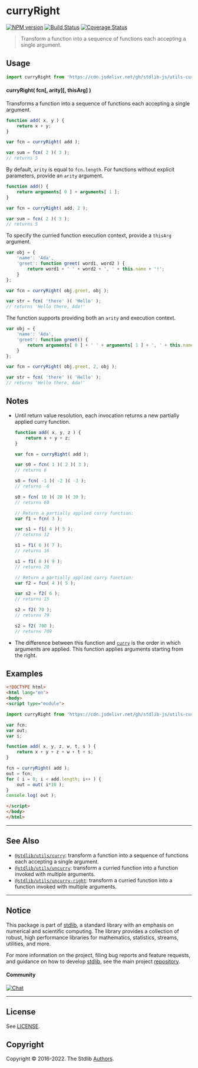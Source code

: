 <!--

@license Apache-2.0

Copyright (c) 2018 The Stdlib Authors.

Licensed under the Apache License, Version 2.0 (the "License");
you may not use this file except in compliance with the License.
You may obtain a copy of the License at

   http://www.apache.org/licenses/LICENSE-2.0

Unless required by applicable law or agreed to in writing, software
distributed under the License is distributed on an "AS IS" BASIS,
WITHOUT WARRANTIES OR CONDITIONS OF ANY KIND, either express or implied.
See the License for the specific language governing permissions and
limitations under the License.

-->

# curryRight

[![NPM version][npm-image]][npm-url] [![Build Status][test-image]][test-url] [![Coverage Status][coverage-image]][coverage-url] <!-- [![dependencies][dependencies-image]][dependencies-url] -->

> Transform a function into a sequence of functions each accepting a single argument.

<!-- Section to include introductory text. Make sure to keep an empty line after the intro `section` element and another before the `/section` close. -->

<section class="intro">

</section>

<!-- /.intro -->

<!-- Package usage documentation. -->



<section class="usage">

## Usage

```javascript
import curryRight from 'https://cdn.jsdelivr.net/gh/stdlib-js/utils-curry-right@esm/index.mjs';
```

#### curryRight( fcn\[, arity]\[, thisArg] )

Transforms a function into a sequence of functions each accepting a single argument.

```javascript
function add( x, y ) {
    return x + y;
}

var fcn = curryRight( add );

var sum = fcn( 2 )( 3 );
// returns 5
```

By default, `arity` is equal to `fcn.length`. For functions without explicit parameters, provide an `arity` argument.

```javascript
function add() {
    return arguments[ 0 ] + arguments[ 1 ];
}

var fcn = curryRight( add, 2 );

var sum = fcn( 2 )( 3 );
// returns 5
```

To specify the curried function execution context, provide a `thisArg` argument.

<!-- eslint-disable no-restricted-syntax -->

```javascript
var obj = {
    'name': 'Ada',
    'greet': function greet( word1, word2 ) {
        return word1 + ' ' + word2 + ', ' + this.name + '!';
    }
};

var fcn = curryRight( obj.greet, obj );

var str = fcn( 'there' )( 'Hello' );
// returns 'Hello there, Ada!'
```

The function supports providing both an `arity` and execution context.

<!-- eslint-disable no-restricted-syntax -->

```javascript
var obj = {
    'name': 'Ada',
    'greet': function greet() {
        return arguments[ 0 ] + ' ' + arguments[ 1 ] + ', ' + this.name + '!';
    }
};

var fcn = curryRight( obj.greet, 2, obj );

var str = fcn( 'there' )( 'Hello' );
// returns 'Hello there, Ada!'
```

</section>

<!-- /.usage -->

<!-- Package usage notes. Make sure to keep an empty line after the `section` element and another before the `/section` close. -->

<section class="notes">

## Notes

-   Until return value resolution, each invocation returns a new partially applied curry function.

    ```javascript
    function add( x, y, z ) {
        return x + y + z;
    }

    var fcn = curryRight( add );

    var s0 = fcn( 1 )( 2 )( 3 );
    // returns 6

    s0 = fcn( -1 )( -2 )( -3 );
    // returns -6

    s0 = fcn( 10 )( 20 )( 30 );
    // returns 60

    // Return a partially applied curry function:
    var f1 = fcn( 3 );

    var s1 = f1( 4 )( 5 );
    // returns 12

    s1 = f1( 6 )( 7 );
    // returns 16

    s1 = f1( 8 )( 9 );
    // returns 20

    // Return a partially applied curry function:
    var f2 = fcn( 4 )( 5 );

    var s2 = f2( 6 );
    // returns 15

    s2 = f2( 70 );
    // returns 79

    s2 = f2( 700 );
    // returns 709
    ```

-   The difference between this function and [`curry`][@stdlib/utils/curry] is the order in which arguments are applied. This function applies arguments starting from the right.

</section>

<!-- /.notes -->

<!-- Package usage examples. -->

<section class="examples">

## Examples

<!-- eslint no-undef: "error" -->

```html
<!DOCTYPE html>
<html lang="en">
<body>
<script type="module">

import curryRight from 'https://cdn.jsdelivr.net/gh/stdlib-js/utils-curry-right@esm/index.mjs';

var fcn;
var out;
var i;

function add( x, y, z, w, t, s ) {
    return x + y + z + w + t + s;
}

fcn = curryRight( add );
out = fcn;
for ( i = 0; i < add.length; i++ ) {
    out = out( i*10 );
}
console.log( out );

</script>
</body>
</html>
```

</section>

<!-- /.examples -->

<!-- Section to include cited references. If references are included, add a horizontal rule *before* the section. Make sure to keep an empty line after the `section` element and another before the `/section` close. -->

<section class="references">

</section>

<!-- /.references -->

<!-- Section for related `stdlib` packages. Do not manually edit this section, as it is automatically populated. -->

<section class="related">

* * *

## See Also

-   <span class="package-name">[`@stdlib/utils/curry`][@stdlib/utils/curry]</span><span class="delimiter">: </span><span class="description">transform a function into a sequence of functions each accepting a single argument.</span>
-   <span class="package-name">[`@stdlib/utils/uncurry`][@stdlib/utils/uncurry]</span><span class="delimiter">: </span><span class="description">transform a curried function into a function invoked with multiple arguments.</span>
-   <span class="package-name">[`@stdlib/utils/uncurry-right`][@stdlib/utils/uncurry-right]</span><span class="delimiter">: </span><span class="description">transform a curried function into a function invoked with multiple arguments.</span>

</section>

<!-- /.related -->

<!-- Section for all links. Make sure to keep an empty line after the `section` element and another before the `/section` close. -->


<section class="main-repo" >

* * *

## Notice

This package is part of [stdlib][stdlib], a standard library with an emphasis on numerical and scientific computing. The library provides a collection of robust, high performance libraries for mathematics, statistics, streams, utilities, and more.

For more information on the project, filing bug reports and feature requests, and guidance on how to develop [stdlib][stdlib], see the main project [repository][stdlib].

#### Community

[![Chat][chat-image]][chat-url]

---

## License

See [LICENSE][stdlib-license].


## Copyright

Copyright &copy; 2016-2022. The Stdlib [Authors][stdlib-authors].

</section>

<!-- /.stdlib -->

<!-- Section for all links. Make sure to keep an empty line after the `section` element and another before the `/section` close. -->

<section class="links">

[npm-image]: http://img.shields.io/npm/v/@stdlib/utils-curry-right.svg
[npm-url]: https://npmjs.org/package/@stdlib/utils-curry-right

[test-image]: https://github.com/stdlib-js/utils-curry-right/actions/workflows/test.yml/badge.svg?branch=main
[test-url]: https://github.com/stdlib-js/utils-curry-right/actions/workflows/test.yml?query=branch:main

[coverage-image]: https://img.shields.io/codecov/c/github/stdlib-js/utils-curry-right/main.svg
[coverage-url]: https://codecov.io/github/stdlib-js/utils-curry-right?branch=main

<!--

[dependencies-image]: https://img.shields.io/david/stdlib-js/utils-curry-right.svg
[dependencies-url]: https://david-dm.org/stdlib-js/utils-curry-right/main

-->

[chat-image]: https://img.shields.io/gitter/room/stdlib-js/stdlib.svg
[chat-url]: https://gitter.im/stdlib-js/stdlib/

[stdlib]: https://github.com/stdlib-js/stdlib

[stdlib-authors]: https://github.com/stdlib-js/stdlib/graphs/contributors

[umd]: https://github.com/umdjs/umd
[es-module]: https://developer.mozilla.org/en-US/docs/Web/JavaScript/Guide/Modules

[deno-url]: https://github.com/stdlib-js/utils-curry-right/tree/deno
[umd-url]: https://github.com/stdlib-js/utils-curry-right/tree/umd
[esm-url]: https://github.com/stdlib-js/utils-curry-right/tree/esm
[branches-url]: https://github.com/stdlib-js/utils-curry-right/blob/main/branches.md

[stdlib-license]: https://raw.githubusercontent.com/stdlib-js/utils-curry-right/main/LICENSE

<!-- <related-links> -->

[@stdlib/utils/curry]: https://github.com/stdlib-js/utils-curry/tree/esm

[@stdlib/utils/uncurry]: https://github.com/stdlib-js/utils-uncurry/tree/esm

[@stdlib/utils/uncurry-right]: https://github.com/stdlib-js/utils-uncurry-right/tree/esm

<!-- </related-links> -->

</section>

<!-- /.links -->
